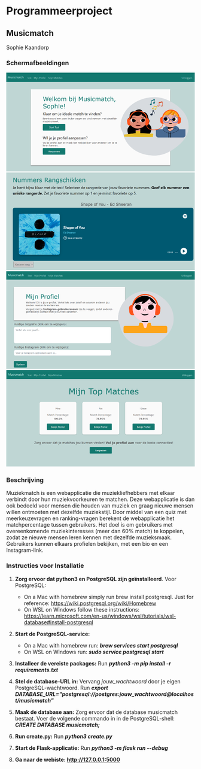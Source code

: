# Programmeerproject
## **Musicmatch**
Sophie Kaandorp

### Schermafbeeldingen
![Home](home.png)
![Rang](rang.png)
![Mijn Profiel](mijn_profiel.png)
![Matches](matches.png)

### Beschrijving
Muziekmatch is een webapplicatie die muziekliefhebbers met elkaar verbindt door hun muziekvoorkeuren te matchen. Deze webapplicatie is dan ook bedoeld voor mensen die houden van muziek en graag nieuwe mensen willen ontmoeten met dezelfde muziekstijl. Door middel van een quiz met meerkeuzevragen en ranking-vragen berekent de webapplicatie het matchpercentage tussen gebruikers. Het doel is om gebruikers met overeenkomende muziekinteresses (meer dan 60% match) te koppelen, zodat ze nieuwe mensen leren kennen met dezelfde muzieksmaak. Gebruikers kunnen elkaars profielen bekijken, met een bio en een Instagram-link. 

### Instructies voor Installatie
1. **Zorg ervoor dat python3 en PostgreSQL zijn geïnstalleerd**. Voor PostgreSQL:
    - On a Mac with homebrew simply run brew install postgresql. Just for reference: https://wiki.postgresql.org/wiki/Homebrew
    - On WSL on Windows follow these instructions: https://learn.microsoft.com/en-us/windows/wsl/tutorials/wsl-database#install-postgresql

2. **Start de PostgreSQL-service:**
    - On a Mac with homebrew run: ***brew services start postgresql***
    - On WSL on Windows run: ***sudo service postgresql start***

3. **Installeer de vereiste packages:**
Run ***python3 -m pip install -r requirements.txt***

4. **Stel de database-URL in:** Vervang *jouw_wachtwoord* door je eigen PostgreSQL-wachtwoord.
Run ***export DATABASE_URL="postgresql://postgres:jouw_wachtwoord@localhost/musicmatch"***

5. **Maak de database aan:** Zorg ervoor dat de database musicmatch bestaat. Voer de volgende commando in in de PostgreSQL-shell:
***CREATE DATABASE musicmatch;***

6. **Run create.py:**
Run 
***python3 create.py***

7. **Start de Flask-applicatie:**
Run 
***python3 -m flask run --debug***

8. **Ga naar de webiste: http://127.0.0.1:5000**


